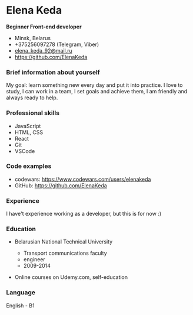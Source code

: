 # Elena Keda
**Beginner Front-end developer**

* Minsk, Belarus
* +375256097278 (Telegram, Viber)
* elena_keda_92@mail.ru
* https://github.com/ElenaKeda

### Brief information about yourself
My goal: learn something new every day and put it into practice. I love to study, I can work in a team, I set goals and achieve them, I am friendly and always ready to help.

### Professional skills
* JavaScript
* HTML, CSS
* React
* Git
* VSCode

### Code examples
* codewars: https://www.codewars.com/users/elenakeda
* GitHub: https://github.com/ElenaKeda

### Experience
I have't experience working as a developer, but this is for now :)

### Education
* Belarusian National Technical University
  - Transport communications faculty
  - engineer
  - 2009-2014

* Online courses on Udemy.com, self-education

### Language
English - B1
